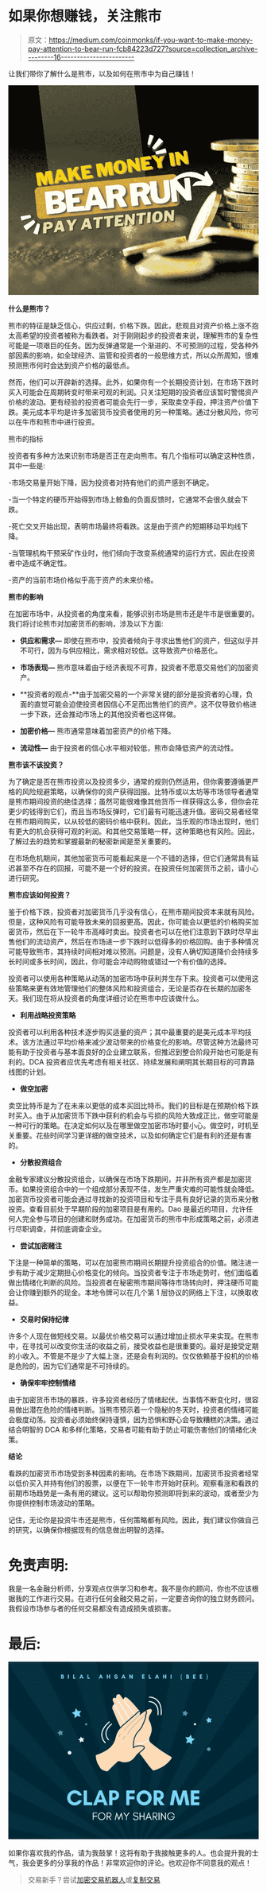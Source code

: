 # 如果你想赚钱，关注熊市

> 原文：<https://medium.com/coinmonks/if-you-want-to-make-money-pay-attention-to-bear-run-fcb84223d727?source=collection_archive---------16----------------------->

让我们带你了解什么是熊市，以及如何在熊市中为自己赚钱！

![](img/cc3506f76fcd8319d94a26f2c295f7bd.png)

**什么是熊市？**

熊市的特征是缺乏信心，供应过剩，价格下跌。因此，悲观且对资产价格上涨不抱太高希望的投资者被称为看跌者。对于刚刚起步的投资者来说，理解熊市的复杂性可能是一项艰巨的任务。因为反弹通常是一个渐进的、不可预测的过程，受各种外部因素的影响，如全球经济、监管和投资者的一般思维方式，所以众所周知，很难预测熊市何时会达到资产价格的最低点。

然而，他们可以开辟新的选择。此外，如果你有一个长期投资计划，在市场下跌时买入可能会在周期转变时带来可观的利润。只关注短期的投资者应该暂时警惕资产价格的波动。更有经验的投资者可能会先行一步，采取卖空手段，押注资产价值下跌。美元成本平均是许多加密货币投资者使用的另一种策略。通过分散风险，你可以在牛市和熊市中进行投资。

熊市的指标

投资者有多种方法来识别市场是否正在走向熊市。有几个指标可以确定这种性质，其中一些是:

-市场交易量开始下降，因为投资者对持有他们的资产感到不确定。

-当一个特定的硬币开始得到市场上鲸鱼的负面反馈时，它通常不会很久就会下跌。

-死亡交叉开始出现，表明市场最终将看跌。这是由于资产的短期移动平均线下降。

-当管理机构干预采矿作业时，他们倾向于改变系统通常的运行方式，因此在投资者中造成不确定性。

-资产的当前市场价格似乎高于资产的未来价格。

**熊市的影响**

在加密市场中，从投资者的角度来看，能够识别市场是熊市还是牛市是很重要的。我们将讨论熊市对加密货币的影响，涉及以下方面:

- **供应和需求—** 即使在熊市中，投资者倾向于寻求出售他们的资产，但这似乎并不可行，因为与供应相比，需求相对较低。这导致资产价格恶化。

- **市场表现—** 熊市意味着由于经济表现不可靠，投资者不愿意交易他们的加密资产。

- **投资者的观点-**由于加密交易的一个非常关键的部分是投资者的心理，负面的直觉可能会迫使投资者因信心不足而出售他们的资产。这不仅导致价格进一步下跌，还会推动市场上的其他投资者也这样做。

- **加密价格—** 熊市通常意味着加密资产的价格下降。

- **流动性—** 由于投资者的信心水平相对较低，熊市会降低资产的流动性。

**熊市该不该投资？**

为了确定是否在熊市投资以及投资多少，通常的规则仍然适用，但你需要遵循更严格的风险规避策略，以确保你的资产获得回报。比特币或以太坊等市场领导者通常是熊市期间投资的绝佳选择；虽然可能很难像其他货币一样获得这么多，但你会花更少的钱得到它们，而且当市场反弹时，它们最有可能迅速升值。密码交易者经常在熊市期间购买，以从较低的密码价格中获利。因此，当乐观的市场出现时，他们有更大的机会获得可观的利润。和其他交易策略一样，这种策略也有风险。因此，了解过去的趋势和掌握最新的秘密新闻是至关重要的。

在市场危机期间，其他加密货币可能看起来是一个不错的选择，但它们通常具有延迟甚至不存在的回报，可能不是一个好的投资。在投资任何加密货币之前，请小心进行研究。

**熊市应该如何投资？**

鉴于价格下跌，投资者对加密货币几乎没有信心，在熊市期间投资本来就有风险。但是，这种风险有可能导致未来的回报更高。因此，你可能会以更低的价格购买加密货币，然后在下一轮牛市高峰时卖出。投资者也可以在他们注意到下跌时尽早出售他们的流动资产，然后在市场进一步下跌时以低得多的价格回购。由于多种情况可能导致熊市，其持续时间相对难以预测。问题是，没有人确切知道降价会持续多长时间或多长时间，因此，你可能会冲动购物或错过一个有价值的选择。

投资者可以使用各种策略从动荡的加密市场中获利并生存下来。投资者可以使用这些策略来更有效地管理他们的整体风险和投资组合，无论是否存在长期的加密冬天。我们现在将从投资者的角度详细讨论在熊市中应该做什么。

- **利用战略投资策略**

投资者可以利用各种技术逐步购买适量的资产；其中最重要的是美元成本平均技术。该方法通过平均价格来减少波动带来的价格变化的影响。尽管这种方法最终可能有助于投资者与基本面良好的企业建立联系，但推迟到整合阶段开始也可能是有利的。DCA 投资者应优先考虑有相关社区、持续发展和阐明其长期目标的可靠路线图的计划。

- **做空加密**

卖空比特币是为了在未来以更低的成本买回比特币。我们的目标是在预期价格下跌时买入。由于从加密货币下跌中获利的机会与亏损的风险大致成正比，做空可能是一种可行的策略。在决定如何以及在哪里做空加密市场时要小心。做空时，时机至关重要。花些时间学习更详细的做空技术，以及如何确定它们是有利的还是有害的。

- **分散投资组合**

金融专家建议分散投资组合，以确保在市场下跌期间，并非所有资产都是加密货币。如果投资组合中的一个组成部分表现不佳，发生严重灾难的可能性就会降低。加密货币投资者可能会通过寻找新的投资项目和专注于具有良好记录的货币来分散投资。查看目前处于早期阶段的加密项目是有用的。Dao 是最近的项目，允许任何人完全参与项目的创建和财务成功。在加密货币的熊市中形成策略之前，必须进行尽职调查，并彻底调查企业。

- **尝试加密赌注**

下注是一种简单的策略，可以在加密熊市期间长期提升投资组合的价值。赌注进一步有助于减少定期担心价格变化的倾向。当投资者专注于市场走势时，他们面临着做出情绪化判断的风险。当投资者在秘密熊市期间等待市场转向时，押注硬币可能会让你赚到额外的现金。本地令牌可以在几个第 1 层协议的网络上下注，以换取收益。

- **交易时保持纪律**

许多个人现在做短线交易。以最优价格交易可以通过增加止损水平来实现。在熊市中，在寻找可以改变你生活的收益之前，接受收益也是很重要的。最好是接受定期的小收入。不管是不是少了大幅上涨，还是会有利润的。仅仅依赖基于投机的价格是危险的，因为它们通常是不可持续的。

- **确保牢牢控制情绪**

由于加密货币市场的暴跌，许多投资者经历了情绪起伏。当事情不断变化时，很容易做出潜在危险的情绪判断。当熊市预示着一个隐秘的冬天时，投资者的情绪可能会极度动荡。投资者必须始终保持谨慎，因为恐惧和野心会导致糟糕的决策。通过结合明智的 DCA 和多样化策略，交易者可能有助于防止可能伤害他们的情绪化决策。

**结论**

看跌的加密货币市场受到多种因素的影响。在市场下跌期间，加密货币投资者经常以低价买入并持有他们的股票，以便在下一轮牛市开始时获利。观察看涨和看跌的前期市场趋势是一条有用的建议。这可以帮助你预测即将到来的波动，或者至少为你提供控制市场波动的策略。

记住，无论你是投资牛市还是熊市，任何策略都有风险。因此，我们建议你做自己的研究，以确保你根据现有的信息做出明智的选择。

# 免责声明:

我是一名金融分析师，分享观点仅供学习和参考。我不是你的顾问，你也不应该根据我的工作进行交易。在进行任何金融交易之前，一定要咨询你的独立财务顾问。我假设市场参与者的任何交易都没有造成损失或损害。

# 最后:

![](img/93a757a95b20f9f32fad01342f2b23e0.png)

如果你喜欢我的作品，请为我鼓掌！这将有助于我接触更多的人。也会提升我的士气，我会更多的分享我的作品！非常欢迎你的评论。也欢迎你不同意我的观点！

> 交易新手？尝试[加密交易机器人](/coinmonks/crypto-trading-bot-c2ffce8acb2a)或[复制交易](/coinmonks/top-10-crypto-copy-trading-platforms-for-beginners-d0c37c7d698c)